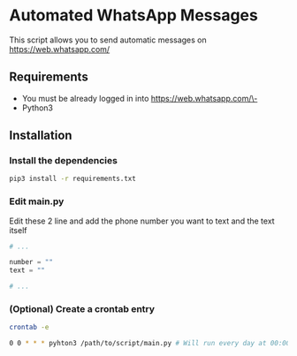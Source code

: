 # Automated WhatsApp Messages
This script allows you to send automatic messages on https://web.whatsapp.com/

## Requirements
- You must be already logged in into https://web.whatsapp.com/\-
- Python3

## Installation
### Install the dependencies
```bash
pip3 install -r requirements.txt
```
### Edit main.py
Edit these 2 line and add the phone number you want to text and the text itself
```python
# ...

number = ""
text = ""

# ...
```
### (Optional) Create a crontab entry
```bash
crontab -e

0 0 * * * pyhton3 /path/to/script/main.py # Will run every day at 00:00
```